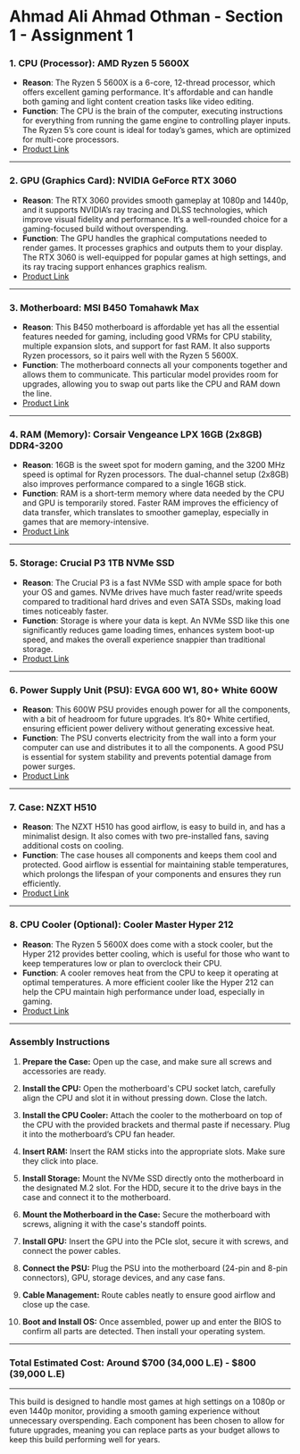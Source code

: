 # Ahmad Ali Ahmad Othman - Section 1 - Assignment 1

### 1. **CPU (Processor)**: **AMD Ryzen 5 5600X**
   - **Reason**: The Ryzen 5 5600X is a 6-core, 12-thread processor, which offers excellent gaming performance. It's affordable and can handle both gaming and light content creation tasks like video editing.
   - **Function**: The CPU is the brain of the computer, executing instructions for everything from running the game engine to controlling player inputs. The Ryzen 5’s core count is ideal for today’s games, which are optimized for multi-core processors.
   - [Product Link](https://computecheg.com/en/product/cpu-amd-ryzen-5-5600/?gad_source=1&gclid=CjwKCAjwyfe4BhAWEiwAkIL8sKKjciV60X0kvFO4wlexO99gQQs4flPf4ETHG739L3pbuxZ15jx4XhoCELYQAvD_BwE)

---

### 2. **GPU (Graphics Card)**: **NVIDIA GeForce RTX 3060**
   - **Reason**: The RTX 3060 provides smooth gameplay at 1080p and 1440p, and it supports NVIDIA’s ray tracing and DLSS technologies, which improve visual fidelity and performance. It’s a well-rounded choice for a gaming-focused build without overspending.
   - **Function**: The GPU handles the graphical computations needed to render games. It processes graphics and outputs them to your display. The RTX 3060 is well-equipped for popular games at high settings, and its ray tracing support enhances graphics realism.
   - [Product Link](https://www.sigma-computer.com/item?id=2826)

---

### 3. **Motherboard**: **MSI B450 Tomahawk Max**
   - **Reason**: This B450 motherboard is affordable yet has all the essential features needed for gaming, including good VRMs for CPU stability, multiple expansion slots, and support for fast RAM. It also supports Ryzen processors, so it pairs well with the Ryzen 5 5600X.
   - **Function**: The motherboard connects all your components together and allows them to communicate. This particular model provides room for upgrades, allowing you to swap out parts like the CPU and RAM down the line.
   - [Product Link](https://www.sigma-computer.com/item?id=1115)

---

### 4. **RAM (Memory)**: **Corsair Vengeance LPX 16GB (2x8GB) DDR4-3200**
   - **Reason**: 16GB is the sweet spot for modern gaming, and the 3200 MHz speed is optimal for Ryzen processors. The dual-channel setup (2x8GB) also improves performance compared to a single 16GB stick.
   - **Function**: RAM is a short-term memory where data needed by the CPU and GPU is temporarily stored. Faster RAM improves the efficiency of data transfer, which translates to smoother gameplay, especially in games that are memory-intensive.
   - [Product Link](https://www.sigma-computer.com/item?id=1527)

---

### 5. **Storage**: **Crucial P3 1TB NVMe SSD**
   - **Reason**: The Crucial P3 is a fast NVMe SSD with ample space for both your OS and games. NVMe drives have much faster read/write speeds compared to traditional hard drives and even SATA SSDs, making load times noticeably faster.
   - **Function**: Storage is where your data is kept. An NVMe SSD like this one significantly reduces game loading times, enhances system boot-up speed, and makes the overall experience snappier than traditional storage.
   - [Product Link](https://www.sigma-computer.com/item?id=4917&name=Crucial_P3_1TB_M.2_PCIe_Gen3_NVMe_Internal_SSD_-_Up_to_3500MB/s)

---

### 6. **Power Supply Unit (PSU)**: **EVGA 600 W1, 80+ White 600W**
   - **Reason**: This 600W PSU provides enough power for all the components, with a bit of headroom for future upgrades. It’s 80+ White certified, ensuring efficient power delivery without generating excessive heat.
   - **Function**: The PSU converts electricity from the wall into a form your computer can use and distributes it to all the components. A good PSU is essential for system stability and prevents potential damage from power surges.
   - [Product Link](https://www.amazon.com/EVGA-Certified-100-W1-0600-K1-Power-Supply/dp/B0160XJAQK)

---

### 7. **Case**: **NZXT H510**
   - **Reason**: The NZXT H510 has good airflow, is easy to build in, and has a minimalist design. It also comes with two pre-installed fans, saving additional costs on cooling.
   - **Function**: The case houses all components and keeps them cool and protected. Good airflow is essential for maintaining stable temperatures, which prolongs the lifespan of your components and ensures they run efficiently.
   - [Product Link](https://sigma-computer.com/item?id=2605)

---

### 8. **CPU Cooler (Optional)**: **Cooler Master Hyper 212**
   - **Reason**: The Ryzen 5 5600X does come with a stock cooler, but the Hyper 212 provides better cooling, which is useful for those who want to keep temperatures low or plan to overclock their CPU.
   - **Function**: A cooler removes heat from the CPU to keep it operating at optimal temperatures. A more efficient cooler like the Hyper 212 can help the CPU maintain high performance under load, especially in gaming.
   - [Product Link](https://www.sigma-computer.com/item?id=1728)

---

### **Assembly Instructions**

1. **Prepare the Case:** Open up the case, and make sure all screws and accessories are ready.
    
2. **Install the CPU:** Open the motherboard's CPU socket latch, carefully align the CPU and slot it in without pressing down. Close the latch.
    
3. **Install the CPU Cooler:** Attach the cooler to the motherboard on top of the CPU with the provided brackets and thermal paste if necessary. Plug it into the motherboard’s CPU fan header.
    
4. **Insert RAM:** Insert the RAM sticks into the appropriate slots. Make sure they click into place.
    
5. **Install Storage:** Mount the NVMe SSD directly onto the motherboard in the designated M.2 slot. For the HDD, secure it to the drive bays in the case and connect it to the motherboard.
    
6. **Mount the Motherboard in the Case:** Secure the motherboard with screws, aligning it with the case's standoff points.
    
7. **Install GPU:** Insert the GPU into the PCIe slot, secure it with screws, and connect the power cables.
    
8. **Connect the PSU:** Plug the PSU into the motherboard (24-pin and 8-pin connectors), GPU, storage devices, and any case fans.
    
9. **Cable Management:** Route cables neatly to ensure good airflow and close up the case.
    
10. **Boot and Install OS:** Once assembled, power up and enter the BIOS to confirm all parts are detected. Then install your operating system.

---

### **Total Estimated Cost**: Around $700 (34,000 L.E) - $800 (39,000 L.E)

---

This build is designed to handle most games at high settings on a 1080p or even 1440p monitor, providing a smooth gaming experience without unnecessary overspending. Each component has been chosen to allow for future upgrades, meaning you can replace parts as your budget allows to keep this build performing well for years.